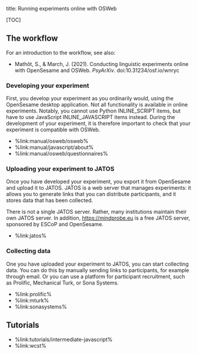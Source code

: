 title: Running experiments online with OSWeb


[TOC]


## The workflow

For an introduction to the workflow, see also:

- Mathôt, S., & March, J. (2021). Conducting linguistic experiments online with OpenSesame and OSWeb. *PsyArXiv*. doi:10.31234/osf.io/wnryc

### Developing your experiment

First, you develop your experiment as you ordinarily would, using the OpenSesame desktop application. Not all functionality is available in online experiments. Notably, you cannot use Python INLINE_SCRIPT items, but have to use JavaScript INLINE_JAVASCRIPT items instead. During the development of your experiment, it is therefore important to check that your experiment is compatible with OSWeb.

- %link:manual/osweb/osweb%
- %link:manual/javascript/about%
- %link:manual/osweb/questionnaires%


### Uploading your experiment to JATOS

Once you have developed your experiment, you export it from OpenSesame and upload it to JATOS. JATOS is a web server that manages experiments: it allows you to generate links that you can distribute participants, and it stores data that has been collected.

There is not a single JATOS server. Rather, many institutions maintain their own JATOS server. In addition, <https://mindprobe.eu> is a free JATOS server, sponsored by ESCoP and OpenSesame.

- %link:jatos%


### Collecting data

One you have uploaded your experiment to JATOS, you can start collecting data. You can do this by manually sending links to participants, for example through email. Or you can use a platform for participant recruitment, such as Prolific, Mechanical Turk, or Sona Systems.

- %link:prolific%
- %link:mturk%
- %link:sonasystems%


## Tutorials

- %link:tutorials/intermediate-javascript%
- %link:wcst%
